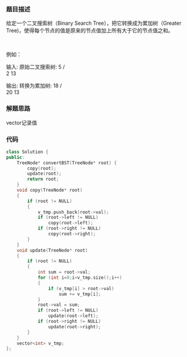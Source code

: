### 题目描述
给定一个二叉搜索树（Binary Search Tree），把它转换成为累加树（Greater Tree)，使得每个节点的值是原来的节点值加上所有大于它的节点值之和。

 

例如：

输入: 原始二叉搜索树:
              5
            /   \
           2     13

输出: 转换为累加树:
             18
            /   \
          20     13

### 解题思路
vector记录值

### 代码

```cpp
class Solution {
public:
	TreeNode* convertBST(TreeNode* root) {
		copy(root);
		update(root);
		return root;
	}
	void copy(TreeNode* root)
	{
		if (root != NULL)
		{
			v_tmp.push_back(root->val);
			if (root->left != NULL)
				copy(root->left);
			if (root->right != NULL)
				copy(root->right);
		}
	}
	void update(TreeNode* root)
	{
		if (root != NULL)
		{
			int sum = root->val;
			for (int i=0;i<v_tmp.size();i++)
			{
				if (v_tmp[i] > root->val)
					sum += v_tmp[i];
			}
			root->val = sum;
			if (root->left != NULL)
				update(root->left);
			if (root->right != NULL)
				update(root->right);
		}
	}
	vector<int> v_tmp;
};
```
